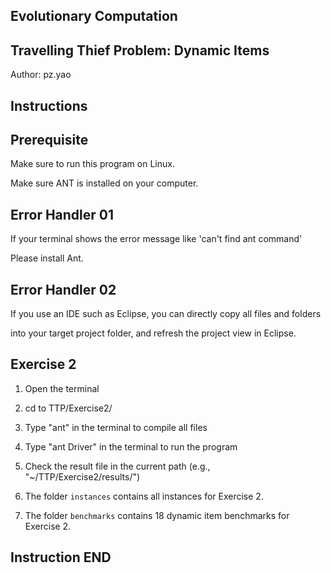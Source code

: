 ## Evolutionary Computation ##
## Travelling Thief Problem: Dynamic Items ##
Author: pz.yao

## Instructions ##
## Prerequisite ##
Make sure to run this program on Linux.

Make sure ANT is installed on your computer.

## Error Handler 01 ##
If your terminal shows the error message like 'can't find ant command'

Please install Ant.

## Error Handler 02 ##
If you use an IDE such as Eclipse, you can directly copy all files and folders

into your target project folder, and refresh the project view in Eclipse.

## Exercise 2 ##

1. Open the terminal

2. cd to TTP/Exercise2/

3. Type "ant" in the terminal to compile all files

4. Type "ant Driver" in the terminal to run the program

5. Check the result file in the current path (e.g., "~/TTP/Exercise2/results/") 

6. The folder `instances` contains all instances for Exercise 2.

7. The folder `benchmarks` contains 18 dynamic item benchmarks for Exercise 2.

## Instruction END ##
